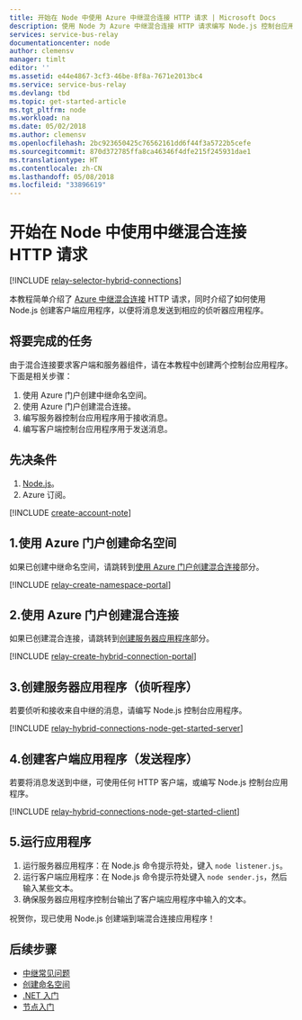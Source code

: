 ```yaml
---
title: 开始在 Node 中使用 Azure 中继混合连接 HTTP 请求 | Microsoft Docs
description: 使用 Node 为 Azure 中继混合连接 HTTP 请求编写 Node.js 控制台应用程序。
services: service-bus-relay
documentationcenter: node
author: clemensv
manager: timlt
editor: ''
ms.assetid: e44e4867-3cf3-46be-8f8a-7671e2013bc4
ms.service: service-bus-relay
ms.devlang: tbd
ms.topic: get-started-article
ms.tgt_pltfrm: node
ms.workload: na
ms.date: 05/02/2018
ms.author: clemensv
ms.openlocfilehash: 2bc923650425c76562161dd6f44f3a5722b5cefe
ms.sourcegitcommit: 870d372785ffa8ca46346f4dfe215f245931dae1
ms.translationtype: HT
ms.contentlocale: zh-CN
ms.lasthandoff: 05/08/2018
ms.locfileid: "33896619"
---
```

# <a name="get-started-with-relay-hybrid-connections-http-requests-in-node"></a>开始在 Node 中使用中继混合连接 HTTP 请求

[!INCLUDE [relay-selector-hybrid-connections](../../includes/relay-selector-hybrid-connections.md)]

本教程简单介绍了 [Azure 中继混合连接](relay-what-is-it.md#hybrid-connections) HTTP 请求，同时介绍了如何使用 Node.js 创建客户端应用程序，以便将消息发送到相应的侦听器应用程序。

## <a name="what-will-be-accomplished"></a>将要完成的任务

由于混合连接要求客户端和服务器组件，请在本教程中创建两个控制台应用程序。 下面是相关步骤：

1. 使用 Azure 门户创建中继命名空间。
2. 使用 Azure 门户创建混合连接。
3. 编写服务器控制台应用程序用于接收消息。
4. 编写客户端控制台应用程序用于发送消息。

## <a name="prerequisites"></a>先决条件

1. [Node.js](https://nodejs.org/en/)。
2. Azure 订阅。

[!INCLUDE [create-account-note](../../includes/create-account-note.md)]

## <a name="1-create-a-namespace-using-the-azure-portal"></a>1.使用 Azure 门户创建命名空间

如果已创建中继命名空间，请跳转到[使用 Azure 门户创建混合连接](#2-create-a-hybrid-connection-using-the-azure-portal)部分。

[!INCLUDE [relay-create-namespace-portal](../../includes/relay-create-namespace-portal.md)]

## <a name="2-create-a-hybrid-connection-using-the-azure-portal"></a>2.使用 Azure 门户创建混合连接

如果已创建混合连接，请跳转到[创建服务器应用程序](#3-create-a-server-application-listener)部分。

[!INCLUDE [relay-create-hybrid-connection-portal](../../includes/relay-create-hybrid-connection-portal.md)]

## <a name="3-create-a-server-application-listener"></a>3.创建服务器应用程序（侦听程序）

若要侦听和接收来自中继的消息，请编写 Node.js 控制台应用程序。

[!INCLUDE [relay-hybrid-connections-node-get-started-server](../../includes/relay-hybrid-connections-http-requests-node-get-started-server.md)]

## <a name="4-create-a-client-application-sender"></a>4.创建客户端应用程序（发送程序）

若要将消息发送到中继，可使用任何 HTTP 客户端，或编写 Node.js 控制台应用程序。

[!INCLUDE [relay-hybrid-connections-node-get-started-client](../../includes/relay-hybrid-connections-http-requests-node-get-started-client.md)]

## <a name="5-run-the-applications"></a>5.运行应用程序

1. 运行服务器应用程序：在 Node.js 命令提示符处，键入 `node listener.js`。
2. 运行客户端应用程序：在 Node.js 命令提示符处键入 `node sender.js`，然后输入某些文本。
3. 确保服务器应用程序控制台输出了客户端应用程序中输入的文本。

祝贺你，现已使用 Node.js 创建端到端混合连接应用程序！

## <a name="next-steps"></a>后续步骤

* [中继常见问题](relay-faq.md)
* [创建命名空间](relay-create-namespace-portal.md)
* [.NET 入门](relay-hybrid-connections-dotnet-get-started.md)
* [节点入门](relay-hybrid-connections-node-get-started.md)


